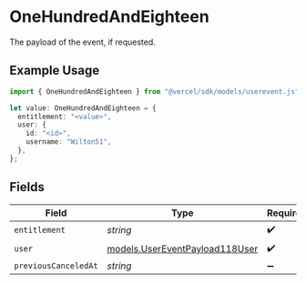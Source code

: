 # OneHundredAndEighteen

The payload of the event, if requested.

## Example Usage

```typescript
import { OneHundredAndEighteen } from "@vercel/sdk/models/userevent.js";

let value: OneHundredAndEighteen = {
  entitlement: "<value>",
  user: {
    id: "<id>",
    username: "Wilton51",
  },
};
```

## Fields

| Field                                                                  | Type                                                                   | Required                                                               | Description                                                            |
| ---------------------------------------------------------------------- | ---------------------------------------------------------------------- | ---------------------------------------------------------------------- | ---------------------------------------------------------------------- |
| `entitlement`                                                          | *string*                                                               | :heavy_check_mark:                                                     | N/A                                                                    |
| `user`                                                                 | [models.UserEventPayload118User](../models/usereventpayload118user.md) | :heavy_check_mark:                                                     | N/A                                                                    |
| `previousCanceledAt`                                                   | *string*                                                               | :heavy_minus_sign:                                                     | N/A                                                                    |